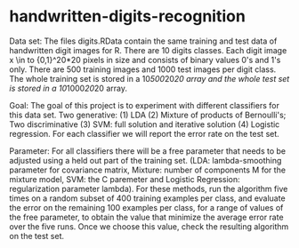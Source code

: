 # handwritten-digits-recognition
Data set:
The files digits.RData contain the same training and test data of handwritten digit images for R. There are 10 digits classes. Each digit image x \in to {0,1}^20\*20 pixels in size and consists of binary values 0's and 1's only. There are 500 training images and 1000 test images per digit class. The whole training set is stored in a 10*500*20*20 array and the whole test set is stored in a 10*1000*20*20 array.

Goal:
The goal of this project is to experiment with different classifiers for this data set. Two generative: (1) LDA (2) Mixture of products of Bernoulli's; Two discriminative (3) SVM: full solution and iterative solution (4) Logistic regression. For each classifier we will report the error rate on the test set. 

Parameter:
For all classifiers there will be a free parameter that needs to be adjusted using a held out part of the training set. (LDA: lambda-smoothing parameter for covariance matrix, Mixture: number of components M for the mixture model, SVM: the C paremeter and Logistic Regression: regularization parameter lambda). For these methods, run the algorithm five times on a random subset of 400 training examples per class, and evaluate the error on the remaining 100 examples per class, for a range of values of the free parameter, to obtain the value that minimize the average error rate over the five runs. Once we choose this value, check the resulting algorithm on the test set. 
